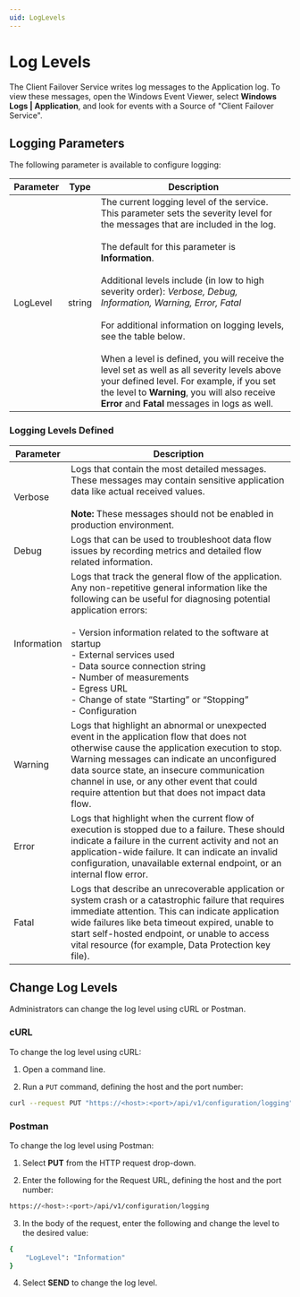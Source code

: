 ```yaml
---
uid: LogLevels
---
```


# Log Levels

The Client Failover Service writes log messages to the Application log. To view these messages, open the Windows Event Viewer, select **Windows Logs | Application**, and look for events with a Source of "Client Failover Service". 

## Logging Parameters

The following parameter is available to configure logging:

| Parameter                 |  Type     | Description                                                  |
| ------------------------- | --------- | ------------------------------------------------------------ |
| LogLevel                   | string    | The current logging level of the service. This parameter sets the severity level for the messages that are included in the log. <br><br> The default for this parameter is **Information**. <br><br> Additional levels include (in low to high severity order): *Verbose, Debug, Information, Warning, Error, Fatal* <br><br> For additional information on logging levels, see the table below. <br><br> When a level is defined, you will receive the level set as well as all severity levels above your defined level. For example, if you set the level to **Warning**, you will also receive **Error** and **Fatal** messages in logs as well.|

### Logging Levels Defined

| Parameter                 | Description                                                  |
| ------------------------- | ------------------------------------------------------------ |
| Verbose                    | Logs that contain the most detailed messages. These messages may contain sensitive application data like actual received values. <br><br> **Note:** These messages should not be enabled in production environment. |
| Debug                     | Logs that can be used to troubleshoot data flow issues by recording metrics and detailed flow related information. |
| Information               | Logs that track the general flow of the application. Any non-repetitive general information like the following can be useful for diagnosing potential application errors: <br><br> - Version information related to the software at startup <br> - External services used <br> - Data source connection string <br> - Number of measurements <br> - Egress URL <br> - Change of state “Starting” or “Stopping” <br> - Configuration |
| Warning                   | Logs that highlight an abnormal or unexpected event in the application flow that does not otherwise cause the application execution to stop. Warning messages can indicate an unconfigured data source state, an insecure communication channel in use, or any other event that could require attention but that does not impact data flow. |
| Error                     | Logs that highlight when the current flow of execution is stopped due to a failure. These should indicate a failure in the current activity and not an application-wide failure. It can indicate an invalid configuration, unavailable external endpoint, or an internal flow error. |
| Fatal                     | Logs that describe an unrecoverable application or system crash or a catastrophic failure that requires immediate attention. This can indicate application wide failures like beta timeout expired, unable to start self-hosted endpoint, or unable to access vital resource (for example, Data Protection key file). |

## Change Log Levels

Administrators can change the log level using cURL or Postman.

### cURL

To change the log level using cURL:

1. Open a command line.

2. Run a `PUT` command, defining the host and the port number:

```bash
curl --request PUT "https://<host>:<port>/api/v1/configuration/logging" -H "Content-Type: application/json" --data-raw "{ "LogLevel": "Information" }"
```
     
### Postman

To change the log level using Postman:

1. Select **PUT** from the HTTP request drop-down.

2. Enter the following for the Request URL, defining the host and the port number:

```bash
https://<host>:<port>/api/v1/configuration/logging
```

3. In the body of the request, enter the following and change the level to the desired value:

```bash
{
    "LogLevel": "Information"
}
```

4. Select **SEND** to change the log level. 
